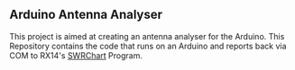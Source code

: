 Arduino Antenna Analyser
-----
This project is aimed at creating an antenna analyser for the Arduino.
This Repository contains the code that runs on an Arduino and reports back via COM to RX14's [SWRChart](https://github.com/RX14/SWRChart) Program.
